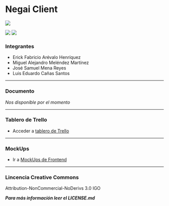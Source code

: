 # Negai Client

![](https://i.imgur.com/YnRSN3q.jpg)

![](https://img.shields.io/badge/-Frontend-blue) ![](https://img.shields.io/badge/-React%20Native-9cf)

### Integrantes

- Erick Fabricio Arévalo Henríquez
- Miguel Alejandro Meléndez Martínez
- José Samuel Mena Reyes
- Luis Eduardo Cañas Santos
------
### Documento
*Nos disponible por el momento*

------
### Tablero de Trello 
- Acceder a [tablero de Trello](https://trello.com/b/9Cc8XjqD/proyecto-de-c%C3%A1tedra-negai)

------
### MockUps

- Ir a [MockUps de Frontend](https://udbedu-my.sharepoint.com/personal/ah180223_alumno_udb_edu_sv/_layouts/15/onedrive.aspx?id=%2Fpersonal%2Fah180223%5Falumno%5Fudb%5Fedu%5Fsv%2FDocuments%2F2021%2FMockups%5FNegai%2Erar&parent=%2Fpersonal%2Fah180223%5Falumno%5Fudb%5Fedu%5Fsv%2FDocuments%2F2021&originalPath=aHR0cHM6Ly91ZGJlZHUtbXkuc2hhcmVwb2ludC5jb20vOnU6L2cvcGVyc29uYWwvYWgxODAyMjNfYWx1bW5vX3VkYl9lZHVfc3YvRVRrUEY0aW14WkpQdGIzQTFXM2hpZklCU2Y2ZERGYk5vTnFEMjNmMEFzX1UwQT9ydGltZT1xT283NkxSbzJVZw)

-------
### Lincencia Creative Commons
Attribution-NonCommercial-NoDerivs 3.0 IGO

***Para más información leer el LICENSE.md***
